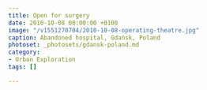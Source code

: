 ```yaml
---
title: Open for surgery
date: 2010-10-08 00:00:00 +0100
image: "/v1551270704/2010-10-08-operating-theatre.jpg"
caption: Abandoned hospital, Gdańsk, Poland
photoset: _photosets/gdansk-poland.md
category:
- Urban Exploration
tags: []

---
```

